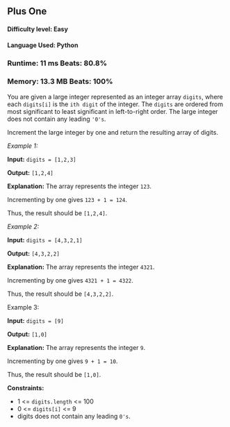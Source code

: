 ## Plus One

#### **Difficulty level:** Easy

#### **Language Used:** Python

### Runtime: 11 ms **Beats: 80.8%**
### Memory: 13.3 MB **Beats: 100%**

You are given a large integer represented as an integer array `digits`, where each `digits[i]` is the `ith digit` of the integer. The `digits` are ordered from most significant to least significant in left-to-right order. The large integer does not contain any leading `'0's`.

Increment the large integer by one and return the resulting array of digits.

*Example 1:*

**Input:** `digits = [1,2,3]`

**Output:** `[1,2,4]`

**Explanation:** The array represents the integer `123`.

Incrementing by one gives `123 + 1 = 124`.

Thus, the result should be `[1,2,4]`.

*Example 2:*

**Input:** `digits = [4,3,2,1]`

**Output:** `[4,3,2,2]`

**Explanation:** The array represents the integer `4321`.

Incrementing by one gives `4321 + 1 = 4322`.

Thus, the result should be `[4,3,2,2]`.

Example 3:

**Input:** `digits = [9]`

**Output:** `[1,0]`

**Explanation:** The array represents the integer `9`.

Incrementing by one gives `9 + 1 = 10`.

Thus, the result should be `[1,0]`.

**Constraints:**

- 1 <= `digits.length` <= 100
- 0 <= `digits[i]` <= 9
- digits does not contain any leading `0's`.